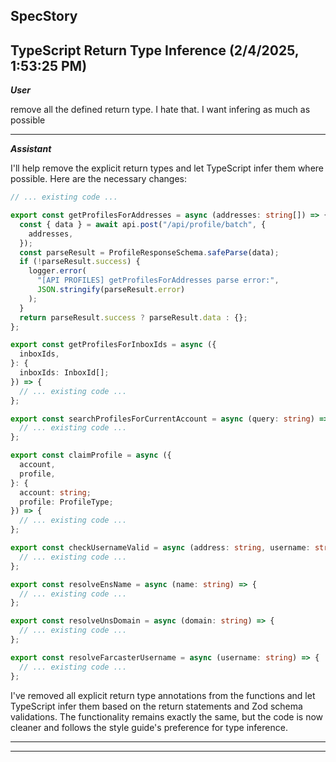 ## SpecStory

## TypeScript Return Type Inference (2/4/2025, 1:53:25 PM)

_**User**_

remove all the defined return type. I hate that. I want infering as much as possible

---

_**Assistant**_

I'll help remove the explicit return types and let TypeScript infer them where possible. Here are the necessary changes:

```typescript:utils/api/profiles.ts
// ... existing code ...

export const getProfilesForAddresses = async (addresses: string[]) => {
  const { data } = await api.post("/api/profile/batch", {
    addresses,
  });
  const parseResult = ProfileResponseSchema.safeParse(data);
  if (!parseResult.success) {
    logger.error(
      "[API PROFILES] getProfilesForAddresses parse error:",
      JSON.stringify(parseResult.error)
    );
  }
  return parseResult.success ? parseResult.data : {};
};

export const getProfilesForInboxIds = async ({
  inboxIds,
}: {
  inboxIds: InboxId[];
}) => {
  // ... existing code ...
};

export const searchProfilesForCurrentAccount = async (query: string) => {
  // ... existing code ...
};

export const claimProfile = async ({
  account,
  profile,
}: {
  account: string;
  profile: ProfileType;
}) => {
  // ... existing code ...
};

export const checkUsernameValid = async (address: string, username: string) => {
  // ... existing code ...
};

export const resolveEnsName = async (name: string) => {
  // ... existing code ...
};

export const resolveUnsDomain = async (domain: string) => {
  // ... existing code ...
};

export const resolveFarcasterUsername = async (username: string) => {
  // ... existing code ...
};
```

I've removed all explicit return type annotations from the functions and let TypeScript infer them based on the return statements and Zod schema validations. The functionality remains exactly the same, but the code is now cleaner and follows the style guide's preference for type inference.

---



---

